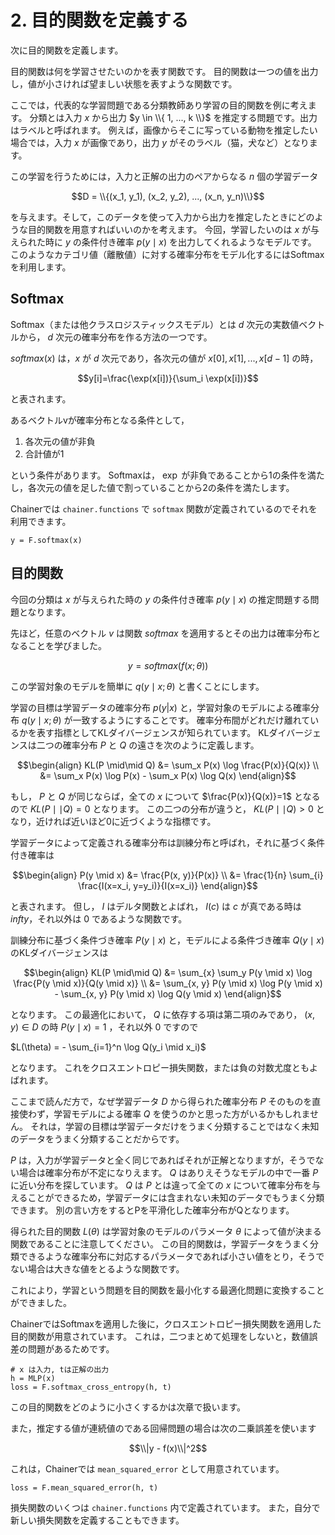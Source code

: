 # 2. 目的関数を定義する

次に目的関数を定義します。

目的関数は何を学習させたいのかを表す関数です。
目的関数は一つの値を出力し，値が小さければ望ましい状態を表すような関数です。

ここでは，代表的な学習問題である分類教師あり学習の目的関数を例に考えます。
分類とは入力 $x$ から出力 $y \in \\{ 1, ..., k \\}$ を推定する問題です。出力はラベルと呼ばれます。
例えば，画像からそこに写っている動物を推定したい場合では，入力 $x$ が画像であり，出力 $y$ がそのラベル（猫，犬など）となります。

この学習を行うためには，入力と正解の出力のペアからなる $n$ 個の学習データ

$$D = \\{(x_1, y_1), (x_2, y_2), ..., (x_n, y_n)\\}$$

を与えます。そして，このデータを使って入力から出力を推定したときにどのような目的関数を用意すればいいのかを考えます。
今回，学習したいのは $x$ が与えられた時に $y$ の条件付き確率 $p(y \mid x)$ を出力してくれるようなモデルです。
このようなカテゴリ値（離散値）に対する確率分布をモデル化するにはSoftmaxを利用します。

## Softmax

Softmax（または他クラスロジスティックスモデル）とは $d$ 次元の実数値ベクトルから，
$d$ 次元の確率分布を作る方法の一つです。

$softmax(x)$ は，$x$ が $d$ 次元であり，各次元の値が $x[0], x[1], ..., x[d-1]$ の時，

$$y[i]=\frac{\exp(x[i])}{\sum_i \exp(x[i])}$$

と表されます。

あるベクトルvが確率分布となる条件として，

1. 各次元の値が非負
2. 合計値が1

という条件があります。
Softmaxは， $\exp$ が非負であることから1の条件を満たし，各次元の値を足した値で割っていることから2の条件を満たします。

Chainerでは `chainer.functions` で `softmax` 関数が定義されているのでそれを利用できます。

```
y = F.softmax(x)
```

## 目的関数

今回の分類は $x$ が与えられた時の $y$ の条件付き確率 $p(y \mid x)$ の推定問題する問題となります。

先ほど，任意のベクトル $v$ は関数 $softmax$ を適用するとその出力は確率分布となることを学びました。

$$y = softmax(f(x; \theta))$$

この学習対象のモデルを簡単に $q(y \mid x; \theta)$ と書くことにします。

学習の目標は学習データの確率分布 $p(y|x)$ と，学習対象のモデルによる確率分布 $q(y \mid x; \theta)$ が一致するようにすることです。
確率分布間がどれだけ離れているかを表す指標としてKLダイバージェンスが知られています。
KLダイバージェンスは二つの確率分布 $P$ と $Q$ の遠さを次のように定義します。

```math
\begin{align}
KL(P \mid\mid Q) &= \sum_x P(x) \log \frac{P(x)}{Q(x)} \\
                 &= \sum_x P(x) \log P(x) - \sum_x P(x) \log Q(x)
\end{align}
```

もし， $P$ と $Q$ が同じならば，全ての $x$ について $\frac{P(x)}{Q(x)}=1$ となるので $KL(P \mid\mid Q)=0$ となります。
この二つの分布が違うと， $KL(P \mid\mid Q)>0$ となり，近ければ近いほど0に近づくような指標です。

学習データによって定義される確率分布は訓練分布と呼ばれ，それに基づく条件付き確率は

```math
\begin{align}
P(y \mid x) &= \frac{P(x, y)}{P(x)} \\
            &= \frac{1}{n} \sum_{i} \frac{I(x=x_i, y=y_i)}{I(x=x_i)}
\end{align}
```

と表されます。
但し， $I$ はデルタ関数とよばれ， $I(c)$ は $c$ が真である時は $infty$，それ以外は $0$ であるような関数です。


訓練分布に基づく条件づき確率 $P(y \mid x)$ と，モデルによる条件づき確率 $Q(y \mid x)$ のKLダイバージェンスは

```math
\begin{align}
KL(P \mid\mid Q) &= \sum_{x} \sum_y P(y \mid x) \log \frac{P(y \mid x)}{Q(y \mid x)} \\
                 &= \sum_{x, y} P(y \mid x) \log P(y \mid x) - \sum_{x, y} P(y \mid x) \log Q(y \mid x)
\end{align}
```

となります。
この最適化において， $Q$ に依存する項は第二項のみであり， $(x, y) \in D$ の時 $P(y \mid x)=1$ ，それ以外 $0$ ですので

$L(\theta) = - \sum_{i=1}^n \log Q(y_i \mid x_i)$

となります。
これをクロスエントロピー損失関数，または負の対数尤度ともよばれます。

ここまで読んだ方で，なぜ学習データ $D$ から得られた確率分布 $P$ そのものを直接使わず，学習モデルによる確率 $Q$ を使うのかと思った方がいるかもしれません。
それは，学習の目標は学習データだけをうまく分類することではなく未知のデータをうまく分類することだからです。

$P$ は，入力が学習データと全く同じであればそれが正解となりますが，そうでない場合は確率分布が不定になりえます。
$Q$ はありえそうなモデルの中で一番 $P$ に近い分布を探しています。
$Q$ は $P$ とは違って全ての $x$ について確率分布を与えることができるため，学習データには含まれない未知のデータでもうまく分類できます。
別の言い方をするとPを平滑化した確率分布がQとなります。

得られた目的関数 $L(\theta)$ は学習対象のモデルのパラメータ $\theta$
によって値が決まる関数であることに注意してください。
この目的関数は，学習データをうまく分類できるような確率分布に対応するパラメータであれば小さい値をとり，そうでない場合は大きな値をとるような関数です。

これにより，学習という問題を目的関数を最小化する最適化問題に変換することができました。

ChainerではSoftmaxを適用した後に，クロスエントロピー損失関数を適用した目的関数が用意されています。
これは，二つまとめて処理をしないと，数値誤差の問題があるためです。

```
# x は入力, tは正解の出力
h = MLP(x)
loss = F.softmax_cross_entropy(h, t)
```

この目的関数をどのように小さくするかは次章で扱います。

また，推定する値が連続値のである回帰問題の場合は次の二乗誤差を使います

$$\\|y - f(x)\\|^2$$

これは，Chainerでは `mean_squared_error` として用意されています。

```
loss = F.mean_squared_error(h, t)
```

損失関数のいくつは `chainer.functions` 内で定義されています。
また，自分で新しい損失関数を定義することもできます。
